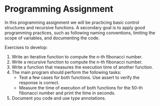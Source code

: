 # Programming Assignment

In this programming assignment we will be practicing basic control structures and recursive functions.
A secondary goal is to apply good programming practices, such as following naming conventions, 
limiting the scope of variables, and documenting the code.

Exercises to develop:

1. Write an iterative function to compute the n-th fibonacci number.
2. Write a recursive function to compute the n-th fibonacci number.
3. Write a function that measures the execution time of another function.
4. The main program should perform the following tasks:
    - Test a few cases for both functions. Use assert to verify the response is correct.
    - Measure the time of execution of both functions for the 50-th fibonacci number and print the time in seconds.
5. Document you code and use type annotations.
